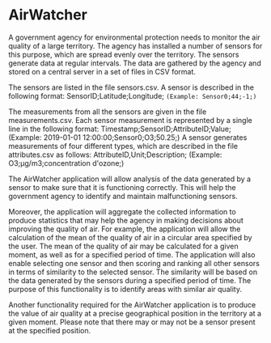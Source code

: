 # AirWatcher 
A government agency for environmental protection needs to monitor the air quality of a large
territory. The agency has installed a number of sensors for this purpose, which are spread evenly over
the territory. The sensors generate data at regular intervals. The data are gathered by the agency and
stored on a central server in a set of files in CSV format.


The sensors are listed in the file sensors.csv. A sensor is described in the following format:
SensorID;Latitude;Longitude;
`(Example: Sensor0;44;-1;)`


The measurements from all the sensors are given in the file measurements.csv. Each sensor
measurement is represented by a single line in the following format:
Timestamp;SensorID;AttributeID;Value;
(Example: 2019-01-01 12:00:00;Sensor0;O3;50.25;)
A sensor generates measurements of four different types, which are described in the file
attributes.csv as follows:
AttributeID,Unit;Description;
(Example: O3;µg/m3;concentration d'ozone;)


The AirWatcher application will allow analysis of the data generated by a sensor to make sure that it
is functioning correctly. This will help the government agency to identify and maintain
malfunctioning sensors.


Moreover, the application will aggregate the collected information to produce statistics that may help
the agency in making decisions about improving the quality of air. For example, the application will
allow the calculation of the mean of the quality of air in a circular area specified by the user. The
mean of the quality of air may be calculated for a given moment, as well as for a specified period of
time.
The application will also enable selecting one sensor and then scoring and ranking all other sensors
in terms of similarity to the selected sensor. The similarity will be based on the data generated by the
sensors during a specified period of time. The purpose of this functionality is to identify areas with
similar air quality.


Another functionality required for the AirWatcher application is to produce the value of air quality at
a precise geographical position in the territory at a given moment. Please note that there may or may
not be a sensor present at the specified position.
